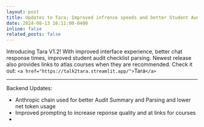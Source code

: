 ```yaml
---
layout: post
title: Updates to Tara; Improved infrence speeds and better Student Audit Parsing
date: 2024-08-13 16:11:00-0400
inline: false
related_posts: false
---
```

Introducing Tara V1.2! With improved interface experience, better chat response times, improved student audit checklist parsing.
Newest release also provides links to atlas courses when they are recommended. Check it out: `<a href="https://talk2tara.streamlit.app/">`Tara`</a>`

---

Backend Updates:

- Anthropic chain used for better Audit Summary and Parsing and lower net token usage
- Improved prompting to increase reponse quality and at links for courses
-
